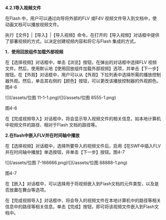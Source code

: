 **4.2.1导入视频文件**

在Flash 中，用户可以通过向导将外部的FLV 或F4V 视频文件导入到文档中，使动画文档可以播放视频文件。

执行【文件】\|【导入】\|【导入视频】命令，在打开的【导入视频】对话框中提供了部署视频的方式，以决定创建视频内容和将它与Flash 集成的方式。

**1．使用回放组件加载外部视频**

在【选择视频】对话框中，单击【浏览】按钮，在弹出的对话框中选择FLV 视频文件。然后，使用默认地【使用回放组件加载外部视频】选项，并单击【下一步】按钮。在【外观】对话框中，用户可以从【外观】下拉列表中选择所需的播放控制器外观。然后，单击其右侧的【颜色】按钮，可以更改该播放控制器的外观颜色。图4-6

![](/assets/位图 11-1-1.png)![](/assets/位图 8555-1.png)

图4-6

在【完成视频导入】对话框中，将会显示导入视频文件的相关信息，如本地计算机中视频文件的路径、相对于Flash 文档的路径等。

**2.在flash中嵌入FLV并在时间轴中播放**

在【选择视频】对话框中，选择所要导入的视频文件后，启用【在SWF中插入FLV并在时间轴中播放】单选按钮，并单击【下一步】按钮。图4-7

![](/assets/位图 7-166666.png)![](/assets/位图 88888-1.png)

图4-7

在【嵌入】对话框中，可以选择用于将视频嵌入到Flash文档的元件类型，以及是否放置在舞台等选项。

在【完成视频导入】对话框中，将会导入的视频文件在本地计算机中的路径等相关信息中的路径等相关信息。单击【完成】按钮，即可将该视频文件嵌入到Flash文档中。


